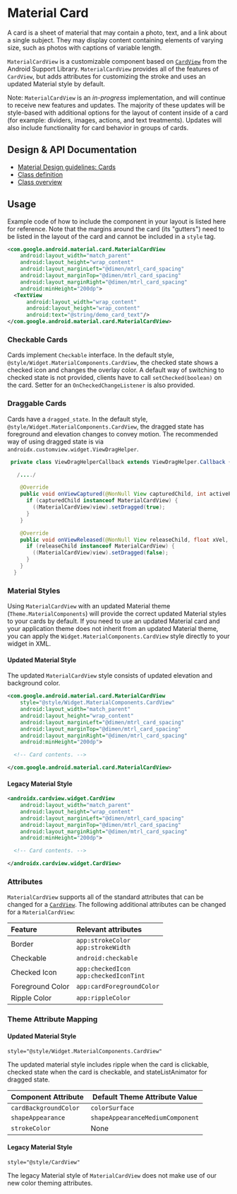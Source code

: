 <!--docs:
title: "Material Card"
layout: detail
section: components
excerpt: "Cards display content and actions on a single subject."
iconId: card
path: /catalog/material-card-view/
-->

# Material Card

A card is a sheet of material that may contain a photo, text, and a link about a
single subject. They may display content containing elements of varying size,
such as photos with captions of variable length.

`MaterialCardView` is a customizable component based on
[`CardView`](https://developer.android.com/reference/android/support/v7/widget/CardView.html)
from the Android Support Library. `MaterialCardView` provides all of the
features of `CardView`, but adds attributes for customizing the stroke and uses
an updated Material style by default.

Note: `MaterialCardView` is an _in-progress_ implementation, and will continue
to receive new features and updates. The majority of these updates will be
style-based with additional options for the layout of content inside of a card
(for example: dividers, images, actions, and text treatments). Updates will also
include functionality for card behavior in groups of cards.

## Design & API Documentation

-   [Material Design guidelines:
    Cards](https://material.io/go/design-cards)
    <!--{: .icon-list-item.icon-list-item--spec }-->
-   [Class
    definition](https://github.com/material-components/material-components-android/tree/master/lib/java/com/google/android/material/card/MaterialCardView.java)
    <!--{: .icon-list-item.icon-list-item--link }-->
-   [Class
    overview](https://developer.android.com/reference/com/google/android/material/card/MaterialCardView)
    <!--{: .icon-list-item.icon-list-item--link }--> <!--{: .icon-list }-->

## Usage

Example code of how to include the component in your layout is listed here
for reference. Note that the margins around the card (its "gutters") need to
be listed in the layout of the card and cannot be included in a `style` tag.

```xml
<com.google.android.material.card.MaterialCardView
    android:layout_width="match_parent"
    android:layout_height="wrap_content"
    android:layout_marginLeft="@dimen/mtrl_card_spacing"
    android:layout_marginTop="@dimen/mtrl_card_spacing"
    android:layout_marginRight="@dimen/mtrl_card_spacing"
    android:minHeight="200dp">
  <TextView
      android:layout_width="wrap_content"
      android:layout_height="wrap_content"
      android:text="@string/demo_card_text"/>
</com.google.android.material.card.MaterialCardView>
```

### Checkable Cards

Cards implement `Checkable` interface. In the default style,
`@style/Widget.MaterialComponents.CardView`, the checked state shows a checked
icon and changes the overlay color. A default way of switching to checked state
is not provided, clients have to call `setChecked(boolean)` on the card. Setter
for an `OnCheckedChangeListener` is also provided.

### Draggable Cards

Cards have a `dragged_state`. In the default style,
`@style/Widget.MaterialComponents.CardView`, the dragged state has foreground
and elevation changes to convey motion.
The recommended way of using dragged state is via
`androidx.customview.widget.ViewDragHelper`.

```java
 private class ViewDragHelperCallback extends ViewDragHelper.Callback {

   /..../

    @Override
    public void onViewCaptured(@NonNull View capturedChild, int activePointerId) {
      if (capturedChild instanceof MaterialCardView) {
        ((MaterialCardView)view).setDragged(true);
      }
    }

    @Override
    public void onViewReleased(@NonNull View releaseChild, float xVel, float yVel) {
      if (releaseChild instanceof MaterialCardView) {
        ((MaterialCardView)view).setDragged(false);
      }
    }
  }
```

### Material Styles

Using `MaterialCardView` with an updated Material theme
(`Theme.MaterialComponents`) will provide the correct updated Material styles to
your cards by default. If you need to use an updated Material card and your
application theme does not inherit from an updated Material theme, you can apply
the `Widget.MaterialComponents.CardView` style directly to your widget in XML.

#### Updated Material Style

The updated `MaterialCardView` style consists of updated elevation and
background color.

```xml
<com.google.android.material.card.MaterialCardView
    style="@style/Widget.MaterialComponents.CardView"
    android:layout_width="match_parent"
    android:layout_height="wrap_content"
    android:layout_marginLeft="@dimen/mtrl_card_spacing"
    android:layout_marginTop="@dimen/mtrl_card_spacing"
    android:layout_marginRight="@dimen/mtrl_card_spacing"
    android:minHeight="200dp">

  <!-- Card contents. -->

</com.google.android.material.card.MaterialCardView>
```

#### Legacy Material Style

```xml
<androidx.cardview.widget.CardView
    android:layout_width="match_parent"
    android:layout_height="wrap_content"
    android:layout_marginLeft="@dimen/mtrl_card_spacing"
    android:layout_marginTop="@dimen/mtrl_card_spacing"
    android:layout_marginRight="@dimen/mtrl_card_spacing"
    android:minHeight="200dp">

  <!-- Card contents. -->

</androidx.cardview.widget.CardView>
```

### Attributes

`MaterialCardView` supports all of the standard attributes that can be changed
for a
[`CardView`](https://developer.android.com/reference/android/support/v7/widget/CardView.html).
The following additional attributes can be changed for a `MaterialCardView`:

Feature          | Relevant attributes
:--------------- | :--------------------------------------------
Border           | `app:strokeColor`<br/>`app:strokeWidth`
Checkable        | `android:checkable`
Checked Icon     | `app:checkedIcon` <br/> `app:checkedIconTint`
Foreground Color | `app:cardForegroundColor`
Ripple Color     | `app:rippleColor`

### Theme Attribute Mapping

#### Updated Material Style

```
style="@style/Widget.MaterialComponents.CardView"
```

The updated material style includes ripple when the card is clickable, checked
state when the card is checkable, and stateListAnimator for dragged state.

Component Attribute   | Default Theme Attribute Value
--------------------- | --------------------------------
`cardBackgroundColor` | `colorSurface`
`shapeAppearance`     | `shapeAppearanceMediumComponent`
`strokeColor`         | None

#### Legacy Material Style

```
style="@style/CardView"
```

The legacy Material style of `MaterialCardView` does not make use of our new
color theming attributes.
